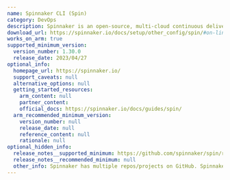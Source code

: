 ```yaml
---
name: Spinnaker CLI (Spin)
category: DevOps
description: Spinnaker is an open-source, multi-cloud continuous delivery platform. It helps the user release software changes with high velocity and confidence. Spin CLI is used to manage applications and pipelines.
download_url: https://spinnaker.io/docs/setup/other_config/spin/#on-linux
works_on_arm: true
supported_minimum_version:
  version_number: 1.30.0
  release_date: 2023/04/27
optional_info:
  homepage_url: https://spinnaker.io/
  support_caveats: null
  alternative_options: null
  getting_started_resources:
    arm_content: null
    partner_content:
    official_docs: https://spinnaker.io/docs/guides/spin/
  arm_recommended_minimum_version:
    version_number: null
    release_date: null
    reference_content: null
    rationale: null
optional_hidden_info:
  release_notes__supported_minimum: https://github.com/spinnaker/spin/releases/tag/v1.30.0
  release_notes__recommended_minimum: null
  other_info: Spinnaker has multiple repos/projects on GitHub. Spinnaker CLI (Spin) is available for Linux/ARM64 from version 1.30.0 after [this](https://github.com/spinnaker/spin/pull/353) PR got merged.
---
```

